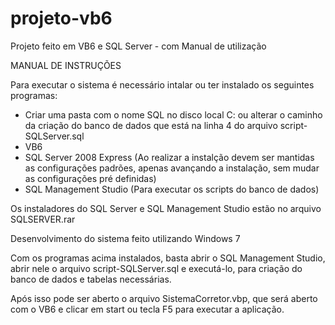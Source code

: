 # projeto-vb6
Projeto feito em VB6 e SQL Server - com Manual de utilização

MANUAL DE INSTRUÇÕES


Para executar o sistema é necessário intalar ou ter instalado os seguintes programas:

- Criar uma pasta com o nome SQL no disco local C:
  ou alterar o caminho da criação do banco de dados que está na   linha 4 do arquivo script-SQLServer.sql
- VB6
- SQL Server 2008 Express (Ao realizar a instalção devem ser mantidas as configurações padrões, apenas avançando a instalação, sem mudar as configurações pré definidas)
- SQL Management Studio (Para executar os scripts do banco de dados)

Os instaladores do SQL Server e SQL Management Studio estão no arquivo SQLSERVER.rar

Desenvolvimento do sistema feito utilizando Windows 7


Com os programas acima instalados, basta abrir o SQL Management Studio, abrir nele o arquivo script-SQLServer.sql e executá-lo, para criação do banco de dados e tabelas necessárias. 

Após isso pode ser aberto o arquivo SistemaCorretor.vbp, que será aberto com o VB6 e clicar em start ou tecla F5 para executar a aplicação.
